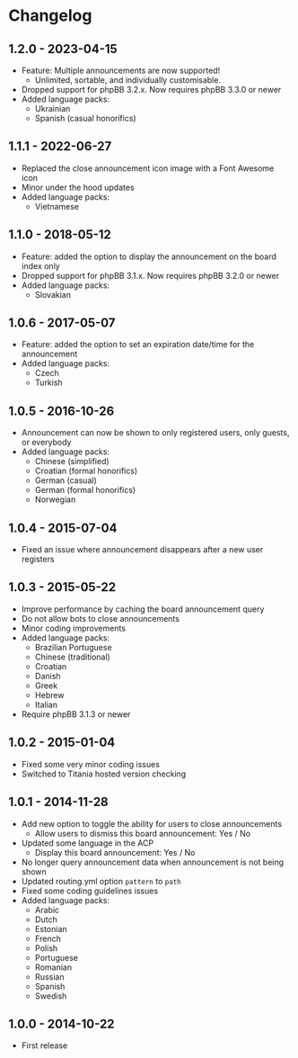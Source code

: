 # Changelog

## 1.2.0 - 2023-04-15

- Feature: Multiple announcements are now supported!
  - Unlimited, sortable, and individually customisable.
- Dropped support for phpBB 3.2.x. Now requires phpBB 3.3.0 or newer
- Added language packs:
  - Ukrainian
  - Spanish (casual honorifics)

## 1.1.1 - 2022-06-27

- Replaced the close announcement icon image with a Font Awesome icon
- Minor under the hood updates
- Added language packs:
  - Vietnamese

## 1.1.0 - 2018-05-12

- Feature: added the option to display the announcement on the board index only
- Dropped support for phpBB 3.1.x. Now requires phpBB 3.2.0 or newer
- Added language packs:
    - Slovakian

## 1.0.6 - 2017-05-07

- Feature: added the option to set an expiration date/time for the announcement
- Added language packs:
    - Czech
    - Turkish

## 1.0.5 - 2016-10-26

- Announcement can now be shown to only registered users, only guests, or everybody 
- Added language packs:
    - Chinese (simplified)
    - Croatian (formal honorifics)
    - German (casual)
    - German (formal honorifics)
    - Norwegian

## 1.0.4 - 2015-07-04

- Fixed an issue where announcement disappears after a new user registers

## 1.0.3 - 2015-05-22

- Improve performance by caching the board announcement query
- Do not allow bots to close announcements
- Minor coding improvements
- Added language packs:
    - Brazilian Portuguese
    - Chinese (traditional)
    - Croatian
    - Danish
    - Greek
    - Hebrew
    - Italian
- Require phpBB 3.1.3 or newer

## 1.0.2 - 2015-01-04
- Fixed some very minor coding issues
- Switched to Titania hosted version checking

## 1.0.1 - 2014-11-28

- Add new option to toggle the ability for users to close announcements
    - Allow users to dismiss this board announcement: Yes / No
- Updated some language in the ACP
    - Display this board announcement: Yes / No
- No longer query announcement data when announcement is not being shown
- Updated routing.yml option `pattern` to `path`
- Fixed some coding guidelines issues
- Added language packs:
    - Arabic
    - Dutch
    - Estonian
    - French
    - Polish
    - Portuguese
    - Romanian
    - Russian
    - Spanish
    - Swedish

## 1.0.0 - 2014-10-22

- First release
